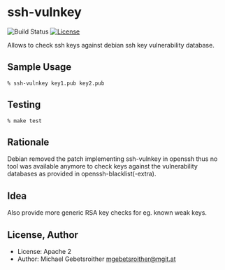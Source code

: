 # ssh-vulnkey

![Build Status](https://github.com/mgit-at/ssh-vulnkey/workflows/CI/badge.svg)
[![License](https://img.shields.io/badge/license-APACHE2-blue.svg?style=flat)](https://raw.githubusercontent.com/mgit-at/ssh-vulnkey/master/LICENSE)


Allows to check ssh keys against debian ssh key vulnerability database.


## Sample Usage

```shell
% ssh-vulnkey key1.pub key2.pub
```


## Testing

```shell
% make test
```


## Rationale

Debian removed the patch implementing ssh-vulnkey in openssh thus no tool was available anymore to check keys against the vulnerability databases as provided in openssh-blacklist(-extra).


## Idea

Also provide more generic RSA key checks for eg. known weak keys.


## License, Author

* License: Apache 2
* Author: Michael Gebetsroither <mgebetsroither@mgit.at>
